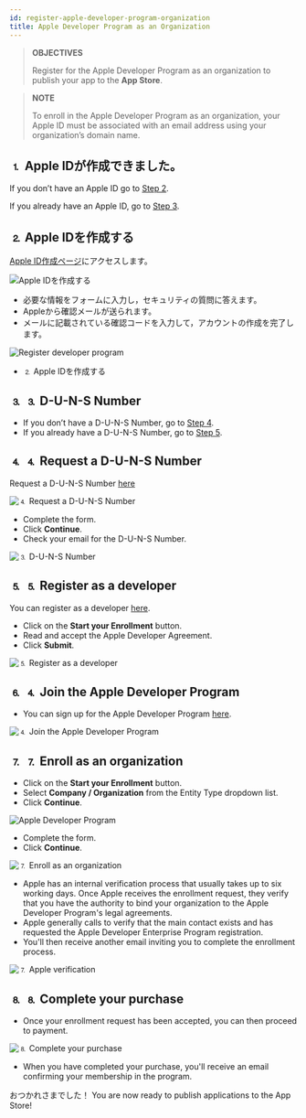 ```yaml
---
id: register-apple-developer-program-organization
title: Apple Developer Program as an Organization
---
```


> **OBJECTIVES**
> 
> Register for the Apple Developer Program as an organization to publish your app to the **App Store**.

> **NOTE**
> 
> To enroll in the Apple Developer Program as an organization, your Apple ID must be associated with an email address using your organization’s domain name.


## ⒈ Apple IDが作成できました。

If you don’t have an Apple ID go to [Step 2](#step-2-create-your-apple-id).

If you already have an Apple ID, go to [Step 3](#step-3-d-u-n-s-number).


## ⒉ Apple IDを作成する

[Apple ID作成ページ](https://appleid.apple.com/)にアクセスします。

![Apple IDを作成する](img/Apple-ID-Creation-Page-4D-for-iOS.png)

* 必要な情報をフォームに入力し，セキュリティの質問に答えます。
* Appleから確認メールが送られます。
* メールに記載されている確認コードを入力して，アカウントの作成を完了します。

![Register developer program](img/Register-developer-program-4D-for-iOS.png)

* ⒉ Apple IDを作成する

## ⒊ ⒊ D-U-N-S Number

* If you don’t have a D-U-N-S Number, go to [Step 4](#step-4-request-a-d-u-n-s-number).
* If you already have a D-U-N-S Number, go to [Step 5](#step-5-register-as-a-developer).

## ⒋ ⒋ Request a D-U-N-S Number

Request a D-U-N-S Number [here](https://developer.apple.com/enroll/duns-lookup/#/search)

![⒋ Request a D-U-N-S Number](img/DUNS-Number-Organization-4D-for-iOS.png)

* Complete the form.
* Click **Continue**.
* Check your email for the D-U-N-S Number.

![⒊ D-U-N-S Number](img/DUNS-Number-Apple-Mail_4D-for-iOS.png)

## ⒌ ⒌ Register as a developer

You can register as a developer [here](https://developer.apple.com/programs/enterprise/enroll/).

* Click on the **Start your Enrollment** button.
* Read and accept the Apple Developer Agreement.
* Click **Submit**.

![⒌ Register as a developer](img/Register-developer-4D-for-iOS.png)

## ⒍ ⒋ Join the Apple Developer Program

* You can sign up for the Apple Developer Program [here](https://developer.apple.com/enroll/enterprise/).

![⒋ Join the Apple Developer Program](img/Join-Apple-Developer-Program-individuals-4D-for-iOS.png)

## ⒎ ⒎ Enroll as an organization

* Click on the **Start your Enrollment** button.
* Select **Company / Organization** from the Entity Type dropdown list.
* Click **Continue**.

![Apple Developer Program](img/Apple-Developer-Program-Organizations-4D-for-iOS.png)

* Complete the form.
* Click **Continue**.

![⒎ Enroll as an organization](img/Apple-Developer-Program-Enrollment-Organizations-4D-for-iOS.png)

* Apple has an internal verification process that usually takes up to six working days. Once Apple receives the enrollment request, they verify that you have the authority to bind your organization to the Apple Developer Program's legal agreements.
* Apple generally calls to verify that the main contact exists and has requested the Apple Developer Enterprise Program registration.
* You'll then receive another email inviting you to complete the enrollment process.

![⒎ Apple verification](img/Confirmation-email-Organisations-4D-for-iOS.png)

## ⒏ ⒏ Complete your purchase

* Once your enrollment request has been accepted, you can then proceed to payment.

![⒏ Complete your purchase](img/Complete-Purchase-Apple-Developer-Program-4D-for-iOS.png)

* When you have completed your purchase, you'll receive an email confirming your membership in the program.

おつかれさまでした！ You are now ready to publish applications to the App Store!